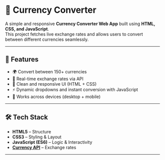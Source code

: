 # 💱 Currency Converter  

A simple and responsive **Currency Converter Web App** built using **HTML, CSS, and JavaScript**.  
This project fetches live exchange rates and allows users to convert between different currencies seamlessly.  

---

## 🚀 Features  
- 🌍 Convert between 150+ currencies  
- 🔄 Real-time exchange rates via API  
- 🎨 Clean and responsive UI (HTML + CSS)  
- ⚡ Dynamic dropdowns and instant conversion with JavaScript  
- 📱 Works across devices (desktop + mobile)  

---

## 🛠️ Tech Stack  
- **HTML5** – Structure  
- **CSS3** – Styling & Layout  
- **JavaScript (ES6)** – Logic & Interactivity  
- **[Currency API](https://github.com/fawazahmed0/currency-api)** – Exchange rates  

---
